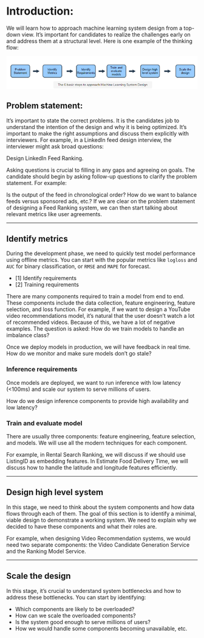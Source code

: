 # Introduction:

We will learn how to approach machine learning system design from a top-down view. It’s important for candidates to realize the challenges early on and address them at a structural level. Here is one example of the thinking flow:

![Intro-6-steps](https://github.com/Harsha2409/ML_System_Design/blob/main/intro-6steps.PNG)

## Problem statement:
It’s important to state the correct problems. It is the candidates job to understand the intention of the design and why it is being optimized. It’s important to make the right assumptions and discuss them explicitly with interviewers. For example, in a LinkedIn feed design interview, the interviewer might ask broad questions:

Design LinkedIn Feed Ranking.

Asking questions is crucial to filling in any gaps and agreeing on goals. The candidate should begin by asking follow-up questions to clarify the problem statement. For example:

Is the output of the feed in chronological order?
How do we want to balance feeds versus sponsored ads, etc.?
If we are clear on the problem statement of designing a Feed Ranking system, we can then start talking about relevant metrics like user agreements.

--------------------------

## Identify metrics
During the development phase, we need to quickly test model performance using offline metrics. You can start with the popular metrics like `logloss` and `AUC` for binary classification, or `RMSE` and `MAPE` for forecast.

- [1] Identify requirements
- [2] Training requirements

There are many components required to train a model from end to end. These components include the data collection, feature engineering, feature selection, and loss function. For example, if we want to design a YouTube video recommendations model, it’s natural that the user doesn’t watch a lot of recommended videos. Because of this, we have a lot of negative examples.
The question is asked: How do we train models to handle an imbalance class?

Once we deploy models in production, we will have feedback in real time. How do we monitor and make sure models don’t go stale?

### Inference requirements

Once models are deployed, we want to run inference with low latency (<100ms) and scale our system to serve millions of users.

How do we design inference components to provide high availability and low latency?

### Train and evaluate model
There are usually three components: feature engineering, feature selection, and models. We will use all the modern techniques for each component.

For example, in Rental Search Ranking, we will discuss if we should use ListingID as embedding features. In Estimate Food Delivery Time, we will discuss how to handle the latitude and longitude features efficiently.

-------------------------------------

## Design high level system
In this stage, we need to think about the system components and how data flows through each of them. The goal of this section is to identify a minimal, viable design to demonstrate a working system. We need to explain why we decided to have these components and what their roles are.

For example, when designing Video Recommendation systems, we would need two separate components: the Video Candidate Generation Service and the Ranking Model Service.

-----------------------------

## Scale the design
In this stage, it’s crucial to understand system bottlenecks and how to address these bottlenecks. You can start by identifying:

- Which components are likely to be overloaded?
- How can we scale the overloaded components?
- Is the system good enough to serve millions of users?
- How we would handle some components becoming unavailable, etc.
